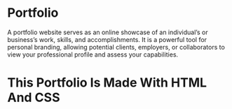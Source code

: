 # Portfolio
A portfolio website serves as an online showcase of an individual’s or business’s work, skills, and accomplishments. It is a powerful tool for personal branding, allowing potential clients, employers, or collaborators to view your professional profile and assess your capabilities.



# This Portfolio Is Made With HTML And CSS
